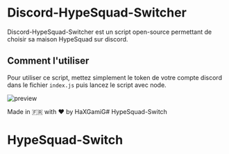 # Discord-HypeSquad-Switcher

Discord-HypeSquad-Switcher est un script open-source permettant de choisir sa maison HypeSquad sur discord.

## Comment l'utiliser

Pour utiliser ce script, mettez simplement le token de votre compte discord dans le fichier `index.js` puis lancez le script avec node.

![preview](https://github.com/HaXGamiG/Discord-HypeSquad-Switcher/blob/main/preview.png)

Made in 🇫🇷 with ❤ by HaXGamiG# HypeSquad-Switch
# HypeSquad-Switch
